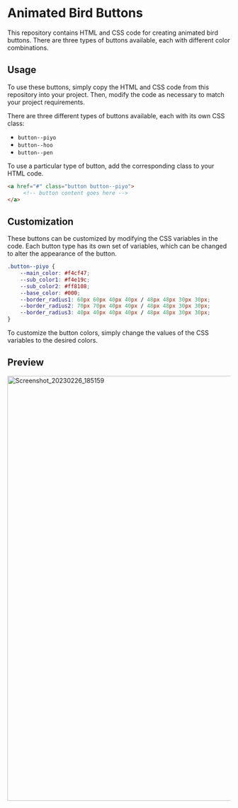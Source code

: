 # Animated Bird Buttons
This repository contains HTML and CSS code for creating animated bird buttons. There are three types of buttons available, each with different color combinations.

## Usage
To use these buttons, simply copy the HTML and CSS code from this repository into your project. Then, modify the code as necessary to match your project requirements.

There are three different types of buttons available, each with its own CSS class:

* `button--piyo`
* `button--hoo`
* `button--pen`

To use a particular type of button, add the corresponding class to your HTML code.

```HTML
<a href="#" class="button button--piyo">
     <!-- button content goes here -->
</a>
```

## Customization
These buttons can be customized by modifying the CSS variables in the code. Each button type has its own set of variables, which can be changed to alter the appearance of the button.

```CSS 
.button--piyo {
    --main_color: #f4cf47;
    --sub_color1: #f4e19c;
    --sub_color2: #ff8108;
    --base_color: #000;
    --border_radius1: 60px 60px 40px 40px / 48px 48px 30px 30px;
    --border_radius2: 70px 70px 40px 40px / 48px 48px 30px 30px;
    --border_radius3: 40px 40px 40px 40px / 48px 48px 30px 30px;
}
```

To customize the button colors, simply change the values of the CSS variables to the desired colors.

## Preview
<img width="960" alt="Screenshot_20230226_185159" src="https://user-images.githubusercontent.com/59678435/221413311-4cfad695-3d41-4768-90b4-9316829ab956.png">

